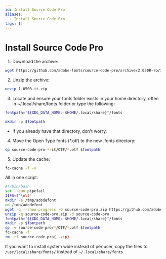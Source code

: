 ```yaml
---
id: Install Source Code Pro
aliases:
  - Install Source Code Pro
tags: []
---
```


# Install Source Code Pro

1. Download the archive:

```bash
wget https://github.com/adobe-fonts/source-code-pro/archive/2.030R-ro/1.050R-it.zip
```

2. Unzip the archive:

```bash
unzip 1.050R-it.zip
```

3. Locate and ensure your fonts folder exists in your home directory, often in
   ~/.local/share/fonts folder or type the following:

```bash
fontpath="${XDG_DATA_HOME:-$HOME/.local/share}"/fonts

mkdir -p $fontpath
```
- If you already have that directory, don't worry.

4. Move the Open Type fonts (*.otf) to the new .fonts directory:

```bash
cp source-code-pro-*-it/OTF/*.otf $fontpath
```

5. Update the cache:

```bash
fc-cache -f -v
```

All in one script:

```bash
#!/bin/bash
set  -euo pipefail
I1FS=$'\n\t'
mkdir -p /tmp/adodefont
cd /tmp/adodefont
wget -q --show-progress -O source-code-pro.zip https://github.com/adobe-fonts/source-code-pro/archive/2.030R-ro/1.050R-it.zip
unzip -q source-code-pro.zip -d source-code-pro
fontpath="${XDG_DATA_HOME:-$HOME/.local/share}"/fonts
mkdir -p $fontpath
cp -v source-code-pro/*/OTF/*.otf $fontpath
fc-cache -f
rm -rf source-code-pro{,.zip}
```

If you want to install system wide instead of per user, copy the files to 
`/usr/local/share/fonts/` instead of `~/.local/share/fonts`
